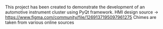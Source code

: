 This project has been created to demonstrate the development of an automotive instrument cluster using PyQt framework.
HMI design source -> https://www.figma.com/community/file/1269137195097961275
Chimes are taken from various online sources
